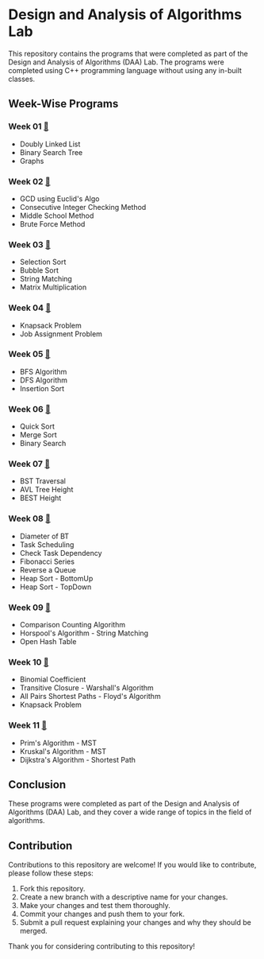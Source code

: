 # Design and Analysis of Algorithms Lab
This repository contains the programs that were completed as part of the Design and Analysis of Algorithms (DAA) Lab.
The programs were completed using C++ programming language without using any in-built classes.

## Week-Wise Programs
### Week 01 [🔗](https://github.com/shrudex/DSE/tree/main/DAA%20Lab/Week%2001)
+ Doubly Linked List 
+ Binary Search Tree
+ Graphs

### Week 02 [🔗](https://github.com/shrudex/DSE/tree/main/DAA%20Lab/Week%2002)
+ GCD using Euclid's Algo
+ Consecutive Integer Checking Method
+ Middle School Method
+ Brute Force Method

### Week 03 [🔗](https://github.com/shrudex/DSE/tree/main/DAA%20Lab/Week%2003)
+ Selection Sort
+ Bubble Sort
+ String Matching
+ Matrix Multiplication

### Week 04 [🔗](https://github.com/shrudex/DSE/tree/main/DAA%20Lab/Week%2004)
+ Knapsack Problem
+ Job Assignment Problem

### Week 05 [🔗](https://github.com/shrudex/DSE/tree/main/DAA%20Lab/Week%2005)
+ BFS Algorithm
+ DFS Algorithm
+ Insertion Sort

### Week 06 [🔗](https://github.com/shrudex/DSE/tree/main/DAA%20Lab/Week%2006)
+ Quick Sort
+ Merge Sort
+ Binary Search

### Week 07 [🔗](https://github.com/shrudex/DSE/tree/main/DAA%20Lab/Week%2007)
+ BST Traversal
+ AVL Tree Height
+ BEST Height

### Week 08 [🔗](https://github.com/shrudex/DSE/tree/main/DAA%20Lab/Week%2008)
+ Diameter of BT
+ Task Scheduling
+ Check Task Dependency
+ Fibonacci Series
+ Reverse a Queue
+ Heap Sort - BottomUp
+ Heap Sort - TopDown

### Week 09 [🔗](https://github.com/shrudex/DSE/tree/main/DAA%20Lab/Week%2009)
+ Comparison Counting Algorithm
+ Horspool's Algorithm - String Matching
+ Open Hash Table

### Week 10 [🔗](https://github.com/shrudex/DSE/tree/main/DAA%20Lab/Week%2010)
+ Binomial Coefficient
+ Transitive Closure - Warshall's Algorithm
+ All Pairs Shortest Paths - Floyd's Algorithm
+ Knapsack Problem

### Week 11 [🔗](https://github.com/shrudex/DSE/tree/main/DAA%20Lab/Week%2011)
+ Prim's Algorithm - MST
+ Kruskal's Algorithm - MST
+ Dijkstra's Algorithm - Shortest Path


## Conclusion
These programs were completed as part of the Design and Analysis of Algorithms (DAA) Lab, and they cover a wide range of topics in the field of algorithms. 

## Contribution
Contributions to this repository are welcome! If you would like to contribute, please follow these steps:

1. Fork this repository.
2. Create a new branch with a descriptive name for your changes.
3. Make your changes and test them thoroughly.
4. Commit your changes and push them to your fork.
5. Submit a pull request explaining your changes and why they should be merged.

Thank you for considering contributing to this repository!
